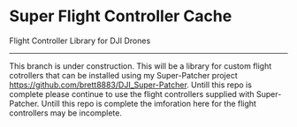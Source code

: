 # Super Flight Controller Cache
Flight Controller Library for DJI Drones
*******************************************************************************************************************************************

This branch is under construction. This will be a library for custom flight cotrollers that can be installed using my Super-Patcher project https://github.com/brett8883/DJI_Super-Patcher. Untill this repo is complete please continue to use the flight controllers supplied with Super-Patcher. Untill this repo is complete the imforation here for the flight controllers may be incomplete.   
